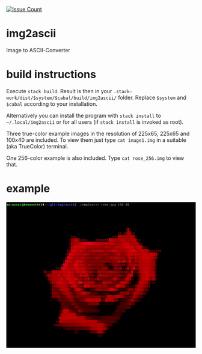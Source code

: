 [![Issue Count](https://codeclimate.com/github/Drezil/img2ascii/badges/issue_count.svg)](https://codeclimate.com/github/Drezil/img2ascii)

# img2ascii
Image to ASCII-Converter

# build instructions

Execute `stack build`. Result is then in your `.stack-work/dist/$system/$cabal/build/img2ascii/` folder. Replace `$system` and `$cabal` according to your installation.

Alternatively you can install the program with `stack install` to `~/.local/img2ascii` or for all users (if `stack install` is invoked as root).

Three true-color example images in the resolution of 225x65, 225x65 and 100x40 are included. To view them just type `cat image1.img` in a suitable (aka TrueColor) terminal.

One 256-color example is also included. Type `cat rose_256.img` to view that.

# example

![rose-image](https://raw.githubusercontent.com/Drezil/img2ascii/master/example_small.png)
